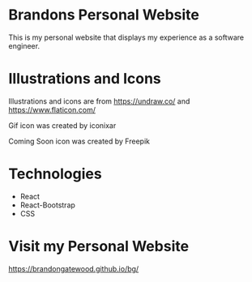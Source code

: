 # Brandons Personal Website

This is my personal website that displays my experience as a software engineer. 


# Illustrations and Icons
Illustrations and icons are from https://undraw.co/ and https://www.flaticon.com/


Gif icon was created by iconixar


Coming Soon icon was created by Freepik


# Technologies
- React
- React-Bootstrap
- CSS


# Visit my Personal Website
https://brandongatewood.github.io/bg/
